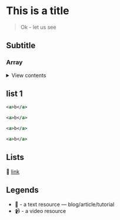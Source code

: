 # This is a title

> Ok - let us see

## Subtitle

### Array

<details>
<summary>View contents</summary>
  
* [list 1](#list-1)
* list 2

* [Lists](#lists)
</details>

## list 1

``` xml
<a>b</a>
```

``` xml
<a>b</a>
```


``` xml
<a>b</a>
```


``` xml
<a>b</a>
```


























## Lists

:memo: [link](https://google.com)


## Legends

* :memo: - a text resource — blog/article/tutorial
* :video_camera: - a video resource 
